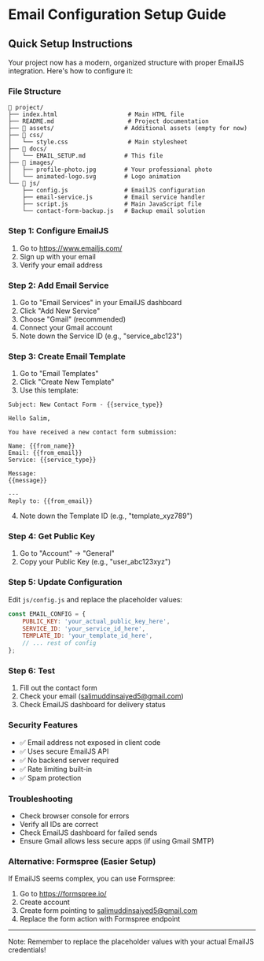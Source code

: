 # Email Configuration Setup Guide

## Quick Setup Instructions

Your project now has a modern, organized structure with proper EmailJS integration. Here's how to configure it:

### File Structure
```
📁 project/
├── index.html                    # Main HTML file
├── README.md                     # Project documentation
├── 📁 assets/                    # Additional assets (empty for now)
├── 📁 css/
│   └── style.css                 # Main stylesheet
├── 📁 docs/
│   └── EMAIL_SETUP.md           # This file
├── 📁 images/
│   ├── profile-photo.jpg        # Your professional photo
│   └── animated-logo.svg        # Logo animation
└── 📁 js/
    ├── config.js                # EmailJS configuration
    ├── email-service.js         # Email service handler
    ├── script.js                # Main JavaScript file
    └── contact-form-backup.js   # Backup email solution
```

### Step 1: Configure EmailJS
1. Go to https://www.emailjs.com/
2. Sign up with your email
3. Verify your email address

### Step 2: Add Email Service
1. Go to "Email Services" in your EmailJS dashboard
2. Click "Add New Service"
3. Choose "Gmail" (recommended)
4. Connect your Gmail account
5. Note down the Service ID (e.g., "service_abc123")

### Step 3: Create Email Template
1. Go to "Email Templates"
2. Click "Create New Template"
3. Use this template:

```
Subject: New Contact Form - {{service_type}}

Hello Salim,

You have received a new contact form submission:

Name: {{from_name}}
Email: {{from_email}}
Service: {{service_type}}

Message:
{{message}}

---
Reply to: {{from_email}}
```

4. Note down the Template ID (e.g., "template_xyz789")

### Step 4: Get Public Key
1. Go to "Account" → "General"
2. Copy your Public Key (e.g., "user_abc123xyz")

### Step 5: Update Configuration
Edit `js/config.js` and replace the placeholder values:

```javascript
const EMAIL_CONFIG = {
    PUBLIC_KEY: 'your_actual_public_key_here',
    SERVICE_ID: 'your_service_id_here',
    TEMPLATE_ID: 'your_template_id_here',
    // ... rest of config
};
```

### Step 6: Test
1. Fill out the contact form
2. Check your email (salimuddinsaiyed5@gmail.com)
3. Check EmailJS dashboard for delivery status

### Security Features
- ✅ Email address not exposed in client code
- ✅ Uses secure EmailJS API
- ✅ No backend server required
- ✅ Rate limiting built-in
- ✅ Spam protection

### Troubleshooting
- Check browser console for errors
- Verify all IDs are correct
- Check EmailJS dashboard for failed sends
- Ensure Gmail allows less secure apps (if using Gmail SMTP)

### Alternative: Formspree (Easier Setup)
If EmailJS seems complex, you can use Formspree:
1. Go to https://formspree.io/
2. Create account
3. Create form pointing to salimuddinsaiyed5@gmail.com
4. Replace the form action with Formspree endpoint

---
Note: Remember to replace the placeholder values with your actual EmailJS credentials!
